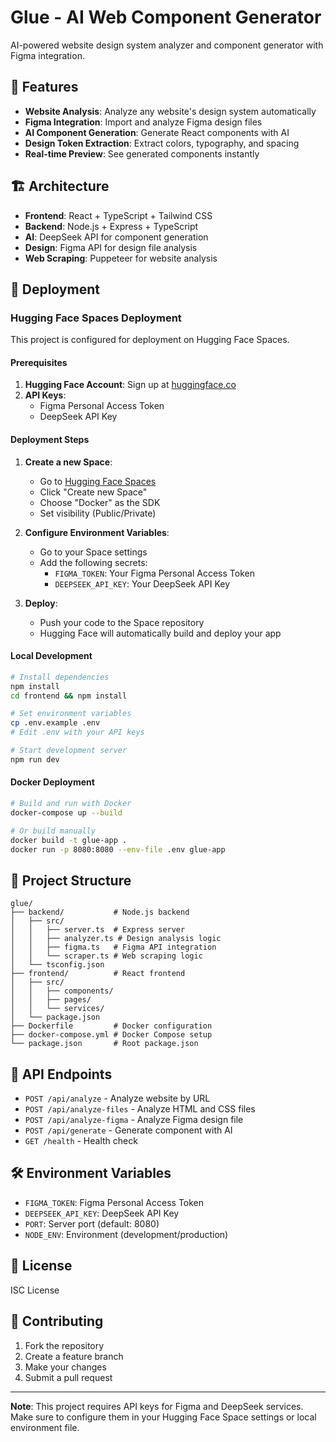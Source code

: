 # Glue - AI Web Component Generator

AI-powered website design system analyzer and component generator with Figma integration.

## 🚀 Features

- **Website Analysis**: Analyze any website's design system automatically
- **Figma Integration**: Import and analyze Figma design files
- **AI Component Generation**: Generate React components with AI
- **Design Token Extraction**: Extract colors, typography, and spacing
- **Real-time Preview**: See generated components instantly

## 🏗️ Architecture

- **Frontend**: React + TypeScript + Tailwind CSS
- **Backend**: Node.js + Express + TypeScript
- **AI**: DeepSeek API for component generation
- **Design**: Figma API for design file analysis
- **Web Scraping**: Puppeteer for website analysis

## 🚀 Deployment

### Hugging Face Spaces Deployment

This project is configured for deployment on Hugging Face Spaces.

#### Prerequisites

1. **Hugging Face Account**: Sign up at [huggingface.co](https://huggingface.co)
2. **API Keys**: 
   - Figma Personal Access Token
   - DeepSeek API Key

#### Deployment Steps

1. **Create a new Space**:
   - Go to [Hugging Face Spaces](https://huggingface.co/spaces)
   - Click "Create new Space"
   - Choose "Docker" as the SDK
   - Set visibility (Public/Private)

2. **Configure Environment Variables**:
   - Go to your Space settings
   - Add the following secrets:
     - `FIGMA_TOKEN`: Your Figma Personal Access Token
     - `DEEPSEEK_API_KEY`: Your DeepSeek API Key

3. **Deploy**:
   - Push your code to the Space repository
   - Hugging Face will automatically build and deploy your app

#### Local Development

```bash
# Install dependencies
npm install
cd frontend && npm install

# Set environment variables
cp .env.example .env
# Edit .env with your API keys

# Start development server
npm run dev
```

#### Docker Deployment

```bash
# Build and run with Docker
docker-compose up --build

# Or build manually
docker build -t glue-app .
docker run -p 8080:8080 --env-file .env glue-app
```

## 📁 Project Structure

```
glue/
├── backend/           # Node.js backend
│   ├── src/
│   │   ├── server.ts  # Express server
│   │   ├── analyzer.ts # Design analysis logic
│   │   ├── figma.ts   # Figma API integration
│   │   └── scraper.ts # Web scraping logic
│   └── tsconfig.json
├── frontend/          # React frontend
│   ├── src/
│   │   ├── components/
│   │   ├── pages/
│   │   └── services/
│   └── package.json
├── Dockerfile         # Docker configuration
├── docker-compose.yml # Docker Compose setup
└── package.json       # Root package.json
```

## 🔧 API Endpoints

- `POST /api/analyze` - Analyze website by URL
- `POST /api/analyze-files` - Analyze HTML and CSS files
- `POST /api/analyze-figma` - Analyze Figma design file
- `POST /api/generate` - Generate component with AI
- `GET /health` - Health check

## 🛠️ Environment Variables

- `FIGMA_TOKEN`: Figma Personal Access Token
- `DEEPSEEK_API_KEY`: DeepSeek API Key
- `PORT`: Server port (default: 8080)
- `NODE_ENV`: Environment (development/production)

## 📝 License

ISC License

## 🤝 Contributing

1. Fork the repository
2. Create a feature branch
3. Make your changes
4. Submit a pull request

---

**Note**: This project requires API keys for Figma and DeepSeek services. Make sure to configure them in your Hugging Face Space settings or local environment file. 